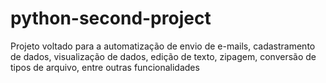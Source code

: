 # python-second-project
Projeto voltado para a automatização de envio de e-mails, cadastramento de dados, visualização de dados, edição de texto, zipagem, conversão de tipos de arquivo, entre outras funcionalidades
